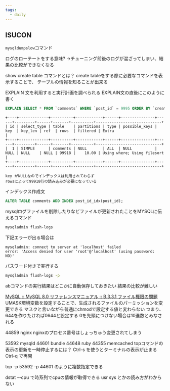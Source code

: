 ```yaml
---
tags:
  - daily
---
```

## ISUCON
`mysqldumpslow`コマンド

ログのローテートをする意味?
→チューニング前後のログが混ざってしまい、結果の比較ができなくなる

show create table コマンドとは？
create tableをする際に必要なコマンドを表示することで、
テーブルの情報を知ることが出来る

EXPLAIN 文を利用すると実行計画を調べられる
EXPLAIN文の直後にこのように書く
```sql
EXPLAIN SELECT * FROM `comments` WHERE `post_id` = 9995 ORDER BY `created_at` DESC LIMIT 3;
```

```
+----+-------------+----------+------------+------+---------------+------+---------+------+-------+----------+-----------------------------+
| id | select_type | table    | partitions | type | possible_keys | key  | key_len | ref  | rows  | filtered | Extra                       |
+----+-------------+----------+------------+------+---------------+------+---------+------+-------+----------+-----------------------------+
|  1 | SIMPLE      | comments | NULL       | ALL  | NULL          | NULL | NULL    | NULL | 99918 |    10.00 | Using where; Using filesort |
+----+-------------+----------+------------+------+---------------+------+---------+------+-------+----------+-----------------------------+

key がNULLなのでインデックスは利用されておらず
rowsによって99918行の読み込みが必要になっている
```

インデックス作成文
```sql
ALTER TABLE comments ADD INDEX post_id_idx(post_id);
```

mysqlログファイルを削除したりなどファイルが更新されたことをMYSQLに伝えるコマンド
```bash
mysqladmin flush-logs
```

下記エラーが出る場合は
```
mysqladmin: connect to server at 'localhost' failed
error: 'Access denied for user 'root'@'localhost' (using password: NO)'
```

パスワード付きで実行する
```bash
mysqladmin flush-logs -p
```

abコマンドの実行結果はどこかに自動保存しておきたい
結果の比較が難しい

[MySQL :: MySQL 8.0 リファレンスマニュアル :: B.3.3.1 ファイル権限の問題](https://dev.mysql.com/doc/refman/8.0/ja/file-permissions.html)
UMASK環境変数を設定することで、生成されるファイルのパーミッションを変更できる
マスクと言いながら普通にchmodで設定する値と変わらない
つまり、644を作りたければ0644と設定する
0を先頭につけない場合は10進数とみなされる

44859 nginx
nginxのプロセス番号はしょっちゅう変更されてしまう

53592 mysqld
44601 bundle
44648 ruby
44355 memcached
topコマンドの表示の更新を一時停止するには？
Ctrl-s を使うとターミナルの表示が止まる
Ctrl-q で再開

top -p 53592 -p 44601 のように複数指定できる

dstat --cpu
で時系列でcpuの情報が取得できる
usr sys とかの読み方がわからない
